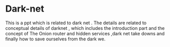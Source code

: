 # Dark-net
This is a ppt which is related to dark net . The details are related to conceptual details of darknet , which includes the introduction part and the concept of The Onion router and hidden services ,dark net take downs and finally how to save ourselves from the dark we.
